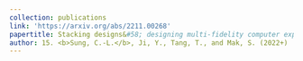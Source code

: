 ```yaml
---
collection: publications
link: 'https://arxiv.org/abs/2211.00268'
papertitle: Stacking designs&#58; designing multi-fidelity computer experiments with target predictive accuracy
author: 15. <b>Sung, C.-L.</b>, Ji, Y., Tang, T., and Mak, S. (2022+)
---
```

